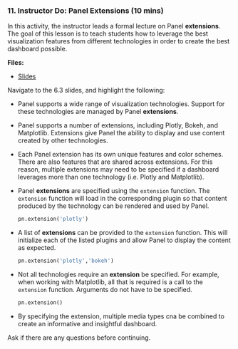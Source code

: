 ### 11. Instructor Do: Panel Extensions (10 mins)

In this activity, the instructor leads a formal lecture on Panel **extensions**. The goal of this lesson is to teach students how to leverage the best visualization features from different technologies in order to create the best dashboard possible.

**Files:**

* [Slides]()

Navigate to the 6.3 slides, and highlight the following:

* Panel supports a wide range of visualization technologies. Support for these technologies are managed by Panel **extensions**.

* Panel supports a number of extensions, including Plotly, Bokeh, and Matplotlib. Extensions give Panel the ability to display and use content created by other technologies.

* Each Panel extension has its own unique features and color schemes. There are also features that are shared across extensions. For this reason, multiple extensions may need to be specified if a dashboard leverages more than one technology (i.e. Plotly and Matplotlib).

* Panel **extensions** are specified using the `extension` function. The `extension` function will load in the corresponding plugin so that content produced by the technology can be rendered and used by Panel.

  ```python
  pn.extension('plotly')
  ```

* A list of **extensions** can be provided to the `extension` function. This will initialize each of the listed plugins and allow Panel to display the content as expected.

  ```python
  pn.extension('plotly','bokeh')
  ```

* Not all technologies require an **extension** be specified. For example, when working with Matplotlib, all that is required is a call to the `extension` function. Arguments do not have to be specified.

  ```python
  pn.extension()
  ```

* By specifying the extension, multiple media types cna be combined to create an informative and insightful dashboard.

Ask if there are any questions before continuing.
